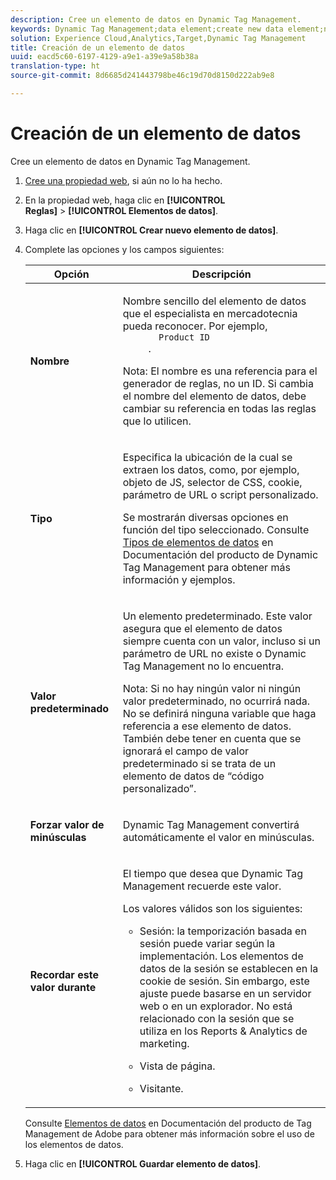 ```yaml
---
description: Cree un elemento de datos en Dynamic Tag Management.
keywords: Dynamic Tag Management;data element;create new data element;name;type;default value;force lowercase value;remember this value for
solution: Experience Cloud,Analytics,Target,Dynamic Tag Management
title: Creación de un elemento de datos
uuid: eacd5c60-6197-4129-a9e1-a39e9a58b38a
translation-type: ht
source-git-commit: 8d6685d241443798be46c19d70d8150d222ab9e8

---
```



# Creación de un elemento de datos

Cree un elemento de datos en Dynamic Tag Management.

1. [Cree una propiedad web](/help/implement/other/dtm/t-create-web-property.md), si aún no lo ha hecho.
1. En la propiedad web, haga clic en **[!UICONTROL Reglas]** > **[!UICONTROL Elementos de datos]**.
1. Haga clic en **[!UICONTROL Crear nuevo elemento de datos]**.
1. Complete las opciones y los campos siguientes:

   <table id="choicetable_681F7D5B86534FF0B6DB67E117B8E381"> 
    <thead class="chhead sthead"> 
      <th class="choptionhd"> Opción</th> 
      <th class="chdeschd"> Descripción</th> 
    </thead> 
    <tr class="chrow strow"> 
      <td class="choption"><strong>Nombre</strong></td> 
      <td class="chdesc stentry"> <p>Nombre sencillo del elemento de datos que el especialista en mercadotecnia pueda reconocer. Por ejemplo, 
        <code>
          Product ID
        </code>. </p> <p> <p>Nota: El nombre es una referencia para el generador de reglas, no un ID. Si cambia el nombre del elemento de datos, debe cambiar su referencia en todas las reglas que lo utilicen. </p> </p> </td> 
    </tr> 
    <tr class="chrow strow"> 
      <td class="choption"><strong>Tipo</strong></td> 
      <td class="chdesc stentry"> <p> Especifica la ubicación de la cual se extraen los datos, como, por ejemplo, objeto de JS, selector de CSS, cookie, parámetro de URL o script personalizado. </p> <p>Se mostrarán diversas opciones en función del tipo seleccionado. Consulte <a href="https://docs.adobe.com/content/help/es-ES/dtm/using/resources/data-elements.html">Tipos de elementos de datos</a> en Documentación del producto de Dynamic Tag Management para obtener más información y ejemplos. </p> </td> 
    </tr> 
    <tr class="chrow strow"> 
      <td class="choption"><strong>Valor predeterminado</strong></td> 
      <td class="chdesc stentry"> <p>Un elemento predeterminado. Este valor asegura que el elemento de datos siempre cuenta con un valor, incluso si un parámetro de URL no existe o Dynamic Tag Management no lo encuentra. </p> <p> <p>Nota: Si no hay ningún valor ni ningún valor predeterminado, no ocurrirá nada. No se definirá ninguna variable que haga referencia a ese elemento de datos. También debe tener en cuenta que se ignorará el campo de valor predeterminado si se trata de un elemento de datos de “código personalizado”. </p> </p> </td> 
    </tr> 
    <tr class="chrow strow"> 
      <td class="choption"><strong>Forzar valor de minúsculas</strong></td> 
      <td class="chdesc stentry"> <p>Dynamic Tag Management convertirá automáticamente el valor en minúsculas. </p> </td> 
    </tr> 
    <tr class="chrow strow"> 
      <td class="choption"><strong>Recordar este valor durante</strong></td> 
      <td class="chdesc stentry"> <p>El tiempo que desea que Dynamic Tag Management recuerde este valor. </p> <p> Los valores válidos son los siguientes: </p> 
      <ul id="ul_52F6CD8FC22942208F3F45492E914104"> 
        <li id="li_32E4366C5B2E46D788CD8478620FE3E0"> <p>Sesión: la temporización basada en sesión puede variar según la implementación. Los elementos de datos de la sesión se establecen en la cookie de sesión. Sin embargo, este ajuste puede basarse en un servidor web o en un explorador. No está relacionado con la sesión que se utiliza en los Reports &amp; Analytics de marketing. </p> </li> 
        <li id="li_8A944564BF7643E4B21F0EF2394B3FE8"> <p>Vista de página. </p> </li> 
        <li id="li_5C8A2F2392FD475AA89DDA7D5B5CF88B"> <p>Visitante. </p> </li> 
      </ul> </td> 
    </tr> 
   </table>

   Consulte [Elementos de datos](https://docs.adobe.com/content/help/es-ES/dtm/using/resources/data-elements.html) en Documentación del producto de Tag Management de Adobe para obtener más información sobre el uso de los elementos de datos.
1. Haga clic en **[!UICONTROL Guardar elemento de datos]**.
